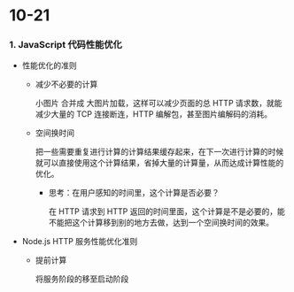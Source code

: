 # 10-21

### 1. JavaScript 代码性能优化

* 性能优化的准则

  * 减少不必要的计算

    小图片 合并成 大图片加载，这样可以减少页面的总 HTTP 请求数，就能减少大量的 TCP 连接断连，HTTP 编解包，甚至图片编解码的消耗。

  * 空间换时间

    把一些需要重复进行计算的计算结果缓存起来，在下一次进行计算的时候就可以直接使用这个计算结果，省掉大量的计算量，从而达成计算性能的优化。
    
    * 思考：在用户感知的时间里，这个计算是否必要？
    
      在 HTTP 请求到 HTTP 返回的时间里面，这个计算是不是必要的，能不能把这个计算移到别的地方去做，达到一个空间换时间的效果。

* Node.js HTTP 服务性能优化准则

  * 提前计算

    将服务阶段的移至启动阶段